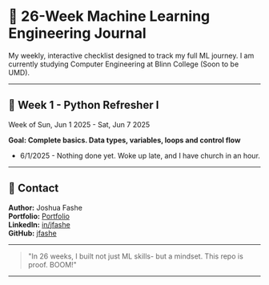 # 📘 26-Week Machine Learning Engineering Journal

My weekly, interactive checklist designed to track my full ML journey. I am currently studying Computer Engineering at Blinn College (Soon to be UMD).

---
## 📅 Week 1 - Python Refresher I 
Week of Sun, Jun 1 2025 - Sat, Jun 7 2025

**Goal: Complete basics. Data types, variables, loops and control flow**
- 6/1/2025 - Nothing done yet. Woke up late, and I have church in an hour.
---

## 💬 Contact
**Author:** Joshua Fashe  
**Portfolio:** [Portfolio](https://joshuapersonalprofile.netlify.app/)  
**LinkedIn:** [in/jfashe](https://www.linkedin.com/in/jfashe)  
**GitHub:** [jfashe](https://github.com/jfashe)

---

> "In 26 weeks, I built not just ML skills- but a mindset. This repo is proof. BOOM!"

---
